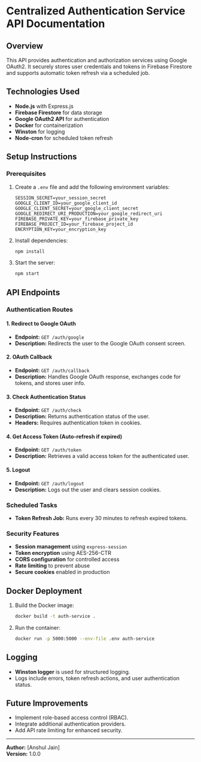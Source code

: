 # Centralized Authentication Service API Documentation

## Overview
This API provides authentication and authorization services using Google OAuth2. It securely stores user credentials and tokens in Firebase Firestore and supports automatic token refresh via a scheduled job.

## Technologies Used
- **Node.js** with Express.js
- **Firebase Firestore** for data storage
- **Google OAuth2 API** for authentication
- **Docker** for containerization
- **Winston** for logging
- **Node-cron** for scheduled token refresh

## Setup Instructions

### Prerequisites
1. Create a `.env` file and add the following environment variables:
   ```env
   SESSION_SECRET=your_session_secret
   GOOGLE_CLIENT_ID=your_google_client_id
   GOOGLE_CLIENT_SECRET=your_google_client_secret
   GOOGLE_REDIRECT_URI_PRODUCTION=your_google_redirect_uri
   FIREBASE_PRIVATE_KEY=your_firebase_private_key
   FIREBASE_PROJECT_ID=your_firebase_project_id
   ENCRYPTION_KEY=your_encryption_key
   ```
2. Install dependencies:
   ```sh
   npm install
   ```
3. Start the server:
   ```sh
   npm start
   ```

## API Endpoints

### Authentication Routes

#### 1. Redirect to Google OAuth
- **Endpoint:** `GET /auth/google`
- **Description:** Redirects the user to the Google OAuth consent screen.

#### 2. OAuth Callback
- **Endpoint:** `GET /auth/callback`
- **Description:** Handles Google OAuth response, exchanges code for tokens, and stores user info.

#### 3. Check Authentication Status
- **Endpoint:** `GET /auth/check`
- **Description:** Returns authentication status of the user.
- **Headers:** Requires authentication token in cookies.

#### 4. Get Access Token (Auto-refresh if expired)
- **Endpoint:** `GET /auth/token`
- **Description:** Retrieves a valid access token for the authenticated user.

#### 5. Logout
- **Endpoint:** `GET /auth/logout`
- **Description:** Logs out the user and clears session cookies.

### Scheduled Tasks
- **Token Refresh Job:** Runs every 30 minutes to refresh expired tokens.

### Security Features
- **Session management** using `express-session`
- **Token encryption** using AES-256-CTR
- **CORS configuration** for controlled access
- **Rate limiting** to prevent abuse
- **Secure cookies** enabled in production

## Docker Deployment
1. Build the Docker image:
   ```sh
   docker build -t auth-service .
   ```
2. Run the container:
   ```sh
   docker run -p 5000:5000 --env-file .env auth-service
   ```

## Logging
- **Winston logger** is used for structured logging.
- Logs include errors, token refresh actions, and user authentication status.

## Future Improvements
- Implement role-based access control (RBAC).
- Integrate additional authentication providers.
- Add API rate limiting for enhanced security.

---
**Author:** [Anshul Jain]  
**Version:** 1.0.0
